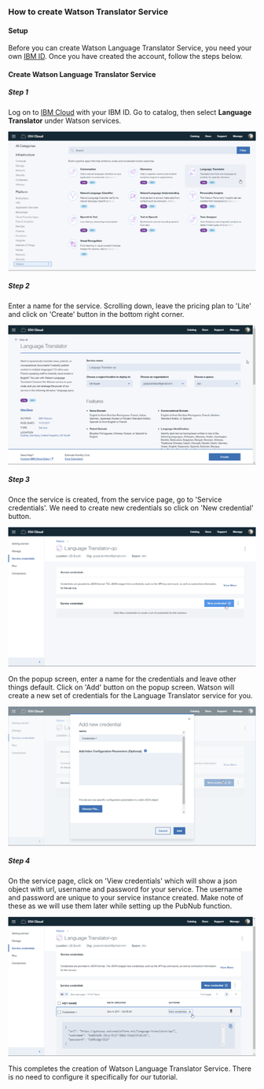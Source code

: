 ### How to create Watson Translator Service

#### Setup

Before you can create Watson Language Translator Service, you need your own [IBM ID](https://console.bluemix.net/).  Once you have created the account, follow the steps below.

#### Create Watson Language Translator Service

##### Step 1

Log on to [IBM Cloud](https://console.bluemix.net/) with your IBM ID. Go to catalog, then select **Language Translator** under Watson services.

![Watson Language Translator Service](screenshots/lts_1.png)


##### Step 2

Enter a name for the service. Scrolling down, leave the pricing plan to 'Lite' and click on 'Create' button in the bottom right corner.

![Watson Language Translator Service](screenshots/lts_2.png)


##### Step 3

Once the service is created, from the service page, go to 'Service credentials'. We need to create new credentials so click on 'New credential' button.

![Watson Language Translator Service](screenshots/lts_3.png)


On the popup screen, enter a name for the credentials and leave other things default. Click on 'Add' button on the popup screen. Watson will create a new set of credentials for the Language Translator service for you.

![Watson Language Translator Service](screenshots/lts_4.png)

##### Step 4

On the service page, click on 'View credentials' which will show a json object with url, username and password for your service.
The username and password are unique to your service instance created. Make note of these as we will use them later while setting up the PubNub function.


![Watson Language Translator Service](screenshots/lts_5.png)


This completes the creation of Watson Language Translator Service. There is no need to configure it specifically for our tutorial.
